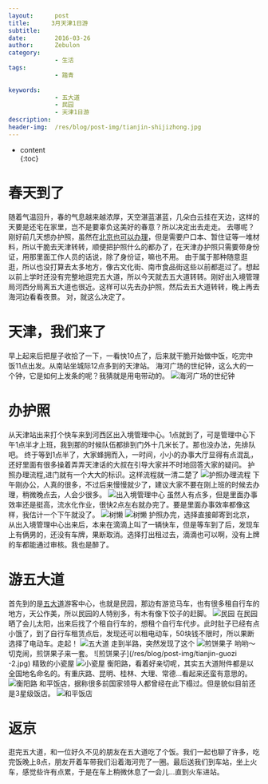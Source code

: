 ```yaml
---
layout:      post
title:      3月天津1日游
subtitle:    
date:        2016-03-26
author:      Zebulon
category:    
             - 生活
tags:        
             - 踏青
             
keywords:  
             - 五大道
             - 民园
             - 天津1日游
description: 
header-img:  /res/blog/post-img/tianjin-shijizhong.jpg
---
```

* content  
{:toc} 

# 春天到了

随着气温回升，春的气息越来越浓厚，天空湛蓝湛蓝，几朵白云挂在天边，这样的天要是还宅在家里，岂不是要辜负这美好的春意？所以决定出去走走。
去哪呢？刚好前几天想办护照，虽然在[北京也可以办理](http://www.bjgaj.gov.cn/jjcrj/?parm=jj1)，但是需要户口本、暂住证等一堆材料，所以干脆去天津转转，顺便把护照什么的都办了，在天津办护照只需要带身份证，用那里面工作人员的话说，除了身份证，嘛也不用。
由于属于那种随意逛逛，所以也没打算去太多地方，像古文化街、南市食品街这些以前都逛过了。想起以前上学时还没有完整地逛完五大道，所以今天就去五大道转转。刚好出入境管理局河西分局离五大道也很近。这样可以先去办护照，然后去五大道转转，晚上再去海河边看看夜景。
对，就这么决定了。

# 天津，我们来了

早上起来后把屋子收拾了一下，一看快10点了，后来就干脆开始做中饭，吃完中饭11点出发。从南站坐城际12点多到的天津站。
海河广场的世纪钟，这么大的一个钟，它是如何上发条的呢？我猜就是用电带动的。
![海河广场的世纪钟](/res/blog/post-img/tianjin-shijizhong.jpg)

# 办护照

从天津站出来打个快车来到河西区出入境管理中心。1点就到了，可是管理中心下午1点半才上班，我到那的时候队伍都排到门外十几米长了。那也没办法，先排队吧。
终于等到1点半了，大家蜂拥而入，一时间，小小的办事大厅显得有点混乱，还好里面有很多操着弄弄天津话的大叔在引导大家并不时地回答大家的疑问。
护照办理流程,进门就有一个大大的标识。这样流程就一清二楚了
![护照办理流程](/res/blog/post-img/tianjin-churujing-1.jpg)
下午刚办公，人真的很多，不过后来慢慢就少了，建议大家不要在刚上班的时候去办理，稍微晚点去，人会少很多。
![出入境管理中心](/res/blog/post-img/tianjin-churujing-2.jpg)
虽然人有点多，但是里面办事效率还是挺高，流水化作业，很快2点左右就办完了。要是里面办事效率都像这样，我估计一个下午就没了。
![树懒](/res/blog/post-img/shulan-1.gif)
![树懒](/res/blog/post-img/shulan-2.gif)
护照办完，选择直接邮寄到北京，从出入境管理中心出来后，本来在滴滴上叫了一辆快车，但是等车到了后，发现车上有俩男的，还没有车牌，果断取消。选择打出租过去，滴滴也可以啊，没有上牌的车都能通过审核。我也是醉了。

# 游五大道

首先到的是[五大道](http://baike.baidu.com/link?url=w_eXfT_DDt81V0mwHhi4uAa0NByc9wsAoBQtVoaeSje-IL-5Pub-fbeWCbjfHHfJEjoNcs0mgfL2rKiDmo8mEZhvn4y4hf5_q5wIB4zPkUi)游客中心，也就是民园，那边有游览马车，也有很多租自行车的地方，天公作美，所以民园的人特别多，有木有像下饺子的赶脚。
![民园](/res/blog/post-img/tianjin-minyuan.jpg)
在民园晒了会儿太阳，出来后找了个租自行车的，想租个自行车代步。此时肚子已经有点小饿了，到了自行车租赁点后，发现还可以租电动车，50块钱不限时，所以果断选择了电动车。走起！
![五大道](/res/blog/post-img/wudadao-xianlutu.jpg)
走到半路，突然发现了这个
![煎饼果子](/res/blog/post-img/tianjin-guozi.jpg)
哟哟～切克闹，煎饼果子来一套。
![煎饼果子](/res/blog/post-img/tianjin-guozi -2.jpg)
精致的小瓷屋
![小瓷屋](/res/blog/post-img/tianjin-wudadao-1.jpg)
衡阳路，看着好亲切呢，其实五大道附件都是以全国地名命名的。有重庆路、昆明、桂林、大理、常德...看起来还蛮有意思的。
![衡阳路](/res/blog/post-img/tianjin-wudadao-2.jpg)
和平饭店，据称很多前国家领导人都曾经在此下榻过。但是貌似目前还是3星级饭店。
![和平饭店](/res/blog/post-img/tianjin-hepingfandian.jpg)

# 返京

逛完五大道，和一位好久不见的朋友在五大道吃了个饭。我们一起也聊了许多，吃完饭晚上8点，朋友开着车带我们沿着海河兜了一圈。最后送我们到车站，坐上火车，感觉些许有点累，于是在车上稍微休息了一会儿...直到火车进站。



